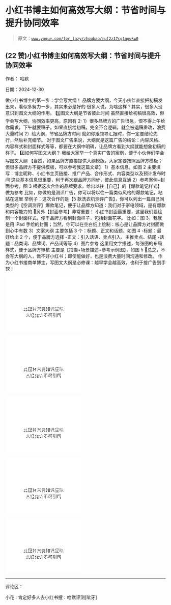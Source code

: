 # 小红书博主如何高效写大纲：节省时间与提升协同效率

> 原文：[`www.yuque.com/for_lazy/zhoubao/ruf2z17cgtqgwkw0`](https://www.yuque.com/for_lazy/zhoubao/ruf2z17cgtqgwkw0)

## (22 赞)小红书博主如何高效写大纲：节省时间与提升协同效率

作者： 哈默

日期：2024-12-30

做小红书博主的第一步：学会写大纲！ 品牌方要大纲，今天小伙伴直接把初稿发出来，看似多努力一步，其实未必是好的
很多人说，为啥这样？其实，很多人没意识到图文大纲的作用。 1️⃣图文大纲是节省彼此时间 虽然直接给初稿很高效，但学会写大纲，协同效率更高，原因有 2:
1）很多品牌方的广告很急，恨不得上午给你需求，下午就要稿子。如果直接给初稿，完全不合逻辑，就会被退稿重改，浪费大量时间 2）给大纲，节省品牌方时间
就如你跟领导汇报时，你一定要结论先行，然后补充细节。
对于图文广告来说，大纲就是这篇广告的结论：内容风格、内容样式和封面样式等等，都要在大纲中明确，让品牌方看到大纲就能想象初稿的样子。 2️⃣如何写图文大纲？
我给大家举一个真实广告的案例，便于小伙伴们学会写图文大纲
【当然，如果品牌方直接提供大纲模版，大家定要按照品牌方模板；但很多品牌方不提供模板，可以参考我这篇文章】 1）基本信息，如图 2
主要填写：博主昵称、小红书主页链接、推广产品、合作形式、内容类型以及预计发布时间 这些基本信息很重要，利于再次跟品牌方同步，彼此信息互通
2）参考案例+封面参考，图 3 根据这次合作的品牌要求，给出以往【自己】的【爆款笔记样式】做为参考
比如，你做的是测评广告，你可以将以往一篇类似风格的爆款笔记，粘贴在这里
举例子：这次合作的是【5 款洗衣机测评广告】，你可以列出一篇自己同类型的【空调测评】爆款笔记，便于让品牌方知道：我们对于家电领域，是有爆款和内容能力的 🌟另外【封面参考】非常重要！ 小红书封面最重要，这里我们要绘制一个封面样式，便于品牌方看到封面样子，包括封面花字。
比如：图 3，我就是用 iPad 手绘的封面；当然，你可以在空白纸上绘制：核心是让品牌方对封面做到心中有数 3）文案大纲 主要包括 3 个：标题、正文和话题，如图 4
-标题：最好给出 2 个，便于品牌方选择 -正文：引入话语、卖点引入、主推卖点、结尾 -话题：品类词、品牌词、产品词等等 4）图片参考
这里用文字描述，每张图的布局样式，便于品牌方审核 主要是【拍摄+场景描述+参考示例图】，如图 5 🌿总之，不会写大纲的人，做不好小红书；即使能做好，也是浪费大量时间沟通和修改。
作为小红书接商单博主，写图文大纲是必修课：越早学会越高效，也利于接广告到手软！

![](img/0d34f1e55727cf990a98c25080cfb6c8.png "None")

![](img/e673a3182c1e350e67e676bf6dfbbc3d.png "None")

![](img/dc8f862f6e15eec0321b9a5d15d8d5ff.png "None")

![](img/674703024fcff8e3de9ccb535b45aa13.png "None")

![](img/6d6530e4fe503939f7175ba7e927631d.png "None")

* * *

评论区：

小花 : 肯定好多人去小红书搜：哈默评测[呲牙]